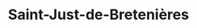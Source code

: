 ---
title: Saint-Just-de-Bretenières
url: /saint-just-de-bretenieres/
latitude: 46.567
longitude: -70.094
---